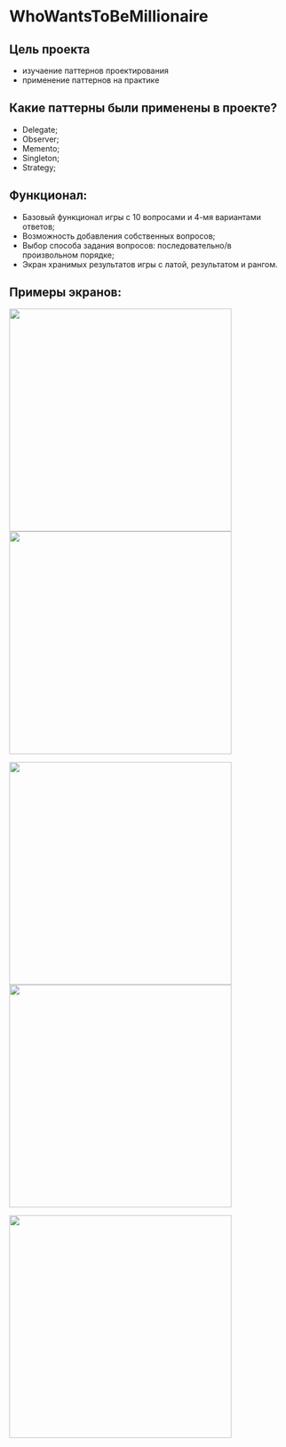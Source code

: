 # WhoWantsToBeMillionaire

## Цель проекта
- изучаение паттернов проектирования
- применение паттернов на практике

## Какие паттерны были применены в проекте?
- Delegate;
- Observer;
- Memento;
- Singleton;
- Strategy;

## Функционал:
- Базовый функционал игры с 10 вопросами и 4-мя вариантами ответов;
- Возможность добавления собственных вопросов;
- Выбор способа задания вопросов: последовательно/в произвольном порядке;
- Экран хранимых результатов игры с латой, результатом и рангом.

## Примеры экранов:

<img src="./WhoWantsToBe/screens/main.png" width="400" />      <img src="./WhoWantsToBe//screens/settings.png" width="400" /> 


<img src="./WhoWantsToBe/screens/game.png" width="400" />     <img src="./WhoWantsToBe//screens/addQuestion.png" width="400" />

<img src="./WhoWantsToBe//screens/results.png" width="400" />
